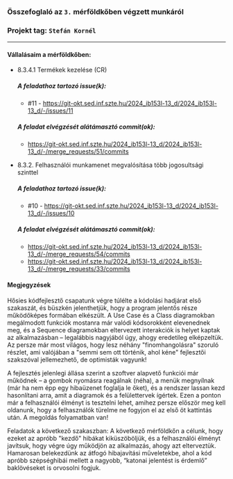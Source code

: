 ### Összefoglaló az `3.` mérföldkőben végzett munkáról

### Projekt tag: `Stefán Kornél`

___

#### Vállalásaim a mérföldkőben: 

 - 8.3.4.1 Termékek kezelése (CR)

    ##### A feladathoz tartozó issue(k):

     - #11 - https://git-okt.sed.inf.szte.hu/2024_ib153l-13_d/2024_ib153l-13_d/-/issues/11

    ##### A feladat elvégzését alátámasztó commit(ok):

     - https://git-okt.sed.inf.szte.hu/2024_ib153l-13_d/2024_ib153l-13_d/-/merge_requests/51/commits
   
- 8.3.2. Felhasználói munkamenet megvalósítása több jogosultsági szinttel

    ##### A feladathoz tartozó issue(k):

     - #10 - https://git-okt.sed.inf.szte.hu/2024_ib153l-13_d/2024_ib153l-13_d/-/issues/10
     
   ##### A feladat elvégzését alátámasztó commit(ok):

     - https://git-okt.sed.inf.szte.hu/2024_ib153l-13_d/2024_ib153l-13_d/-/merge_requests/54/commits
     - https://git-okt.sed.inf.szte.hu/2024_ib153l-13_d/2024_ib153l-13_d/-/merge_requests/33/commits
 
     
#### Megjegyzések

Hősies kódfejlesztő csapatunk végre túlélte a kódolási hadjárat első szakaszát, és büszkén jelenthetjük, hogy a program jelentős része működőképes formában elkészült. A Use Case és a Class diagramokban megálmodott funkciók mostanra már valódi kódsorokként elevenednek meg, és a Sequence diagramokban eltervezett interakciók is helyet kaptak az alkalmazásban – legalábbis nagyjából úgy, ahogy eredetileg elképzeltük. Az persze már most világos, hogy lesz néhány "finomhangolásra" szoruló részlet, ami valójában a "semmi sem ott történik, ahol kéne" fejlesztői szakszóval jellemezhető, de optimisták vagyunk!

A fejlesztés jelenlegi állása szerint a szoftver alapvető funkciói már működnek – a gombok nyomásra reagálnak (néha), a menük megnyílnak (már ha nem épp egy hibaüzenet foglalja le őket), és a rendszer lassan kezd hasonlítani arra, amit a diagramok és a felülettervek ígértek. Ezen a ponton már a felhasználói élményt is tesztelni lehet, amihez persze először meg kell oldanunk, hogy a felhasználók türelme ne fogyjon el az első öt kattintás után. A megoldás folyamatban van!

Feladatok a következő szakaszban: A következő mérföldkőn a célunk, hogy ezeket az apróbb "kezdő" hibákat kiküszöböljük, és a felhasználói élményt javítsuk, hogy végre úgy működjön az alkalmazás, ahogy azt elterveztük. Hamarosan belekezdünk az átfogó hibajavítási műveletekbe, ahol a kód apróbb szépséghibái mellett a nagyobb, “katonai jelentést is érdemlő” baklövéseket is orvosolni fogjuk.